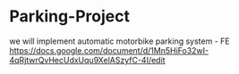 # Parking-Project
we will implement automatic motorbike parking system - FE
https://docs.google.com/document/d/1Mn5HiFo32wI-4qRjtwrQvHecUdxUqu9XelASzyfC-4I/edit
